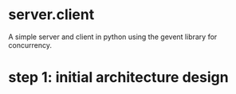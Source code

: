 server.client
=============

A simple server and client in python using the gevent library for concurrency. 

step 1: initial architecture design
=============

